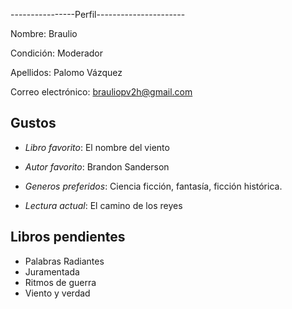 ----------------Perfil----------------------

Nombre: Braulio

Condición: Moderador

Apellidos: Palomo Vázquez

Correo electrónico: brauliopv2h@gmail.com

## Gustos

- *Libro favorito*: El nombre del viento

- *Autor favorito*: Brandon Sanderson

- *Generos preferidos*: Ciencia ficción, fantasía, ficción histórica.

- *Lectura actual*: El camino de los reyes

## Libros pendientes

- Palabras Radiantes
- Juramentada
- Ritmos de guerra
- Viento y verdad


